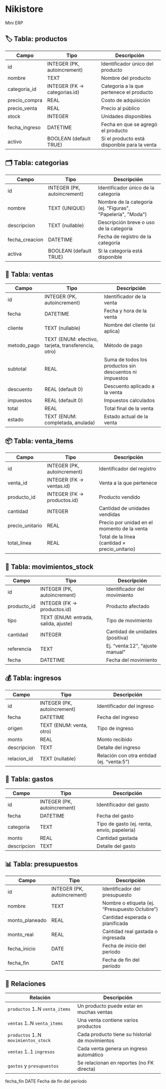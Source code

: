 # Nikistore
Mini ERP
## 🏷️ Tabla: productos 

| Campo | Tipo | Descripción |
|--------|------|-------------|
| id | INTEGER (PK, autoincrement) | Identificador único del producto |
| nombre | TEXT | Nombre del producto |
| categoria_id | INTEGER (FK → categorias.id) | Categoría a la que pertenece el producto |
| precio_compra | REAL | Costo de adquisición |
| precio_venta | REAL | Precio al público |
| stock | INTEGER | Unidades disponibles |
| fecha_ingreso | DATETIME | Fecha en que se agregó el producto |
| activo | BOOLEAN (default TRUE) | Si el producto está disponible para la venta |



## 🗂️ Tabla: categorias

| Campo | Tipo | Descripción |
|--------|------|-------------|
| id | INTEGER (PK, autoincrement) | Identificador único de la categoría |
| nombre | TEXT (UNIQUE) | Nombre de la categoría (ej. "Figuras", "Papelería", "Moda") |
| descripcion | TEXT (nullable) | Descripción breve o uso de la categoría |
| fecha_creacion | DATETIME | Fecha de registro de la categoría |
| activa | BOOLEAN (default TRUE) | Si la categoría está disponible |


## 🧾 Tabla: ventas

| Campo | Tipo | Descripción |
|--------|------|-------------|
| id | INTEGER (PK, autoincrement) | Identificador de la venta |
| fecha | DATETIME | Fecha y hora de la venta |
| cliente | TEXT (nullable) | Nombre del cliente (si aplica) |
| metodo_pago | TEXT (ENUM: efectivo, tarjeta, transferencia, otro) | Método de pago |
| subtotal | REAL | Suma de todos los productos sin descuentos ni impuestos |
| descuento | REAL (default 0) | Descuento aplicado a la venta |
| impuestos | REAL (default 0) | Impuestos calculados |
| total | REAL | Total final de la venta |
| estado | TEXT (ENUM: completada, anulada) | Estado actual de la venta |


## 📦 Tabla: venta_items

| Campo | Tipo | Descripción |
|--------|------|-------------|
| id | INTEGER (PK, autoincrement) | Identificador del registro |
| venta_id | INTEGER (FK → ventas.id) | Venta a la que pertenece |
| producto_id | INTEGER (FK → productos.id) | Producto vendido |
| cantidad | INTEGER | Cantidad de unidades vendidas |
| precio_unitario | REAL | Precio por unidad en el momento de la venta |
| total_linea | REAL | Total de la línea (cantidad × precio_unitario) |


## 🔄 Tabla: movimientos_stock

| Campo | Tipo | Descripción |
|--------|------|-------------|
| id | INTEGER (PK, autoincrement) | Identificador del movimiento |
| producto_id | INTEGER (FK → productos.id) | Producto afectado |
| tipo | TEXT (ENUM: entrada, salida, ajuste) | Tipo de movimiento |
| cantidad | INTEGER | Cantidad de unidades (positiva) |
| referencia | TEXT | Ej. “venta:12”, “ajuste manual” |
| fecha | DATETIME | Fecha del movimiento |


## 💰 Tabla: ingresos

| Campo | Tipo | Descripción |
|--------|------|-------------|
| id | INTEGER (PK, autoincrement) | Identificador del ingreso |
| fecha | DATETIME | Fecha del ingreso |
| origen | TEXT (ENUM: venta, otro) | Tipo de ingreso |
| monto | REAL | Monto recibido |
| descripcion | TEXT | Detalle del ingreso |
| relacion_id | TEXT (nullable) | Relación con otra entidad (ej. “venta:5”) |


## 💸 Tabla: gastos

| Campo | Tipo | Descripción |
|--------|------|-------------|
| id | INTEGER (PK, autoincrement) | Identificador del gasto |
| fecha | DATETIME | Fecha del gasto |
| categoria | TEXT | Tipo de gasto (ej. renta, envío, papelería) |
| monto | REAL | Cantidad gastada |
| descripcion | TEXT | Detalle del gasto |


## 📊 Tabla: presupuestos

| Campo | Tipo | Descripción |
|--------|------|-------------|
| id | INTEGER (PK, autoincrement) | Identificador del presupuesto |
| nombre | TEXT | Nombre o etiqueta (ej. “Presupuesto Octubre”) |
| monto_planeado | REAL | Cantidad esperada o planificada |
| monto_real | REAL | Cantidad real gastada o ingresada |
| fecha_inicio | DATE | Fecha de inicio del período |
| fecha_fin | DATE | Fecha de fin del período |


## 🔗 Relaciones

| Relación | Descripción |
|-----------|-------------|
| `productos` 1..N `venta_items` | Un producto puede estar en muchas ventas |
| `ventas` 1..N `venta_items` | Una venta contiene varios productos |
| `productos` 1..N `movimientos_stock` | Cada producto tiene su historial de movimientos |
| `ventas` 1..1 `ingresos` | Cada venta genera un ingreso automático |
| `gastos` y `presupuestos` | Se relacionan en reportes (no FK directa) |

fecha_fin	DATE	Fecha de fin del período
